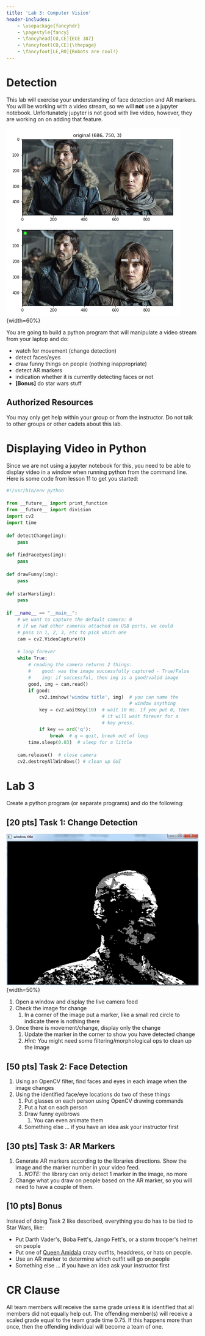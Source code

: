 ```yaml
---
title: 'Lab 3: Computer Vision'
header-includes:
    - \usepackage{fancyhdr}
    - \pagestyle{fancy}
    - \fancyhead[CO,CE]{ECE 387}
    - \fancyfoot[CO,CE]{\thepage}
    - \fancyfoot[LE,RO]{Robots are cool!}
---
```


# Detection

This lab will exercise your understanding of face detection and AR markers. You
will be working with a video stream, so we will **not** use a jupyter notebook.
Unfortunately jupyter is not good with live video, however, they are working on
on adding that feature.

![](demo.png){width=60%}

You are going to build a python program that will manipulate a video stream from
your laptop and do:

- watch for movement (change detection)
- detect faces/eyes
- draw funny things on people (nothing inappropriate)
- detect AR markers
- indication whether it is currently detecting faces or not
- **[Bonus]** do star wars stuff


## Authorized Resources

You may only get help within your group or from the instructor. Do not talk to
other groups or other cadets about this lab.

# Displaying Video in Python

Since we are not using a jupyter notebook for this, you need to be able to
display video in a window when running python from the command line. Here is
some code from lesson 11 to get you started:

```python
#!/usr/bin/env python

from __future__ import print_function
from __future__ import division
import cv2
import time

def detectChange(img):
    pass

def findFaceEyes(img):
    pass

def drawFunny(img):
    pass

def starWars(img):
    pass

if __name__ == "__main__":
    # we want to capture the default camera: 0
    # if we had other cameras attached on USB ports, we could
    # pass in 1, 2, 3, etc to pick which one
    cam = cv2.VideoCapture(0)

    # loop forever
    while True:
        # reading the camera returns 2 things:
        #    good: was the image successfully captured - True/False
        #    img: if successful, then img is a good/valid image
        good, img = cam.read()
        if good:
            cv2.imshow('window title', img)  # you can name the
                                             # window anything
            key = cv2.waitKey(10)  # wait 10 ms. If you put 0, then
                                   # it will wait forever for a
                                   # key press.
            if key == ord('q'):
                break  # q = quit, break out of loop
        time.sleep(0.03)  # sleep for a little

    cam.release()  # close camera
    cv2.destroyAllWindows() # clean up GUI
```

# Lab 3

Create a python program (or separate programs) and do the following:

## [20 pts] Task 1: Change Detection

![](change.png){width=50%}

1. Open a window and display the live camera feed
1. Check the image for change
   1. In a corner of the image put a marker, like a small red circle to indicate
   there is nothing there
1. Once there is movement/change, display only the change
   1. Update the marker in the corner to show you have detected change
   1. *Hint:* You might need some filtering/morphological ops to clean up the image

## [50 pts] Task 2: Face Detection

1. Using an OpenCV filter, find faces and eyes in each image when the image changes
1. Using the identified face/eye locations do two of these things
   1. Put glasses on each person using OpenCV drawing commands
   1. Put a hat on each person
   1. Draw funny eyebrows
      1. You can even animate them
   1. Something else ... if you have an idea ask your instructor first

## [30 pts] Task 3: AR Markers

1. Generate AR markers according to the libraries directions. Show
the image and the marker number in your video feed.
   1. *NOTE:* the library can only detect 1 marker in the image, no more
1. Change what you draw on people based on the AR marker, so you will need to
have a couple of them.

## [10 pts] Bonus

Instead of doing Task 2 like described, everything you do has to be tied to Star Wars, like:

- Put Darth Vader's, Boba Fett's, Jango Fett's, or a storm trooper's helmet on people
- Put one of [Queen Amidala](http://starwars.wikia.com/wiki/Padm%C3%A9_Amidala) crazy outfits, headdress, or hats on people.
- Use an AR marker to determine which outfit will go on people
- Something else ... if you have an idea ask your instructor first

# CR Clause

All team members will receive the same grade unless it is identified that all
members did not equally help out. The offending member(s) will receive a scaled
grade equal to the team grade time 0.75. If this happens more than once, then
the offending individual will become a team of one.
